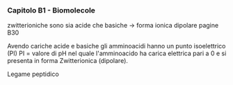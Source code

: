### Capitolo B1 - Biomolecole
zwitterioniche sono sia acide che basiche -> forma ionica dipolare 
pagine B30

Avendo cariche acide e basiche gli amminoacidi hanno un punto isoelettrico (PI) 
PI = valore di pH nel quale l'amminoacido ha carica elettrica pari a 0 e si presenta in forma Zwitterionica (dipolare). 

Legame peptidico 